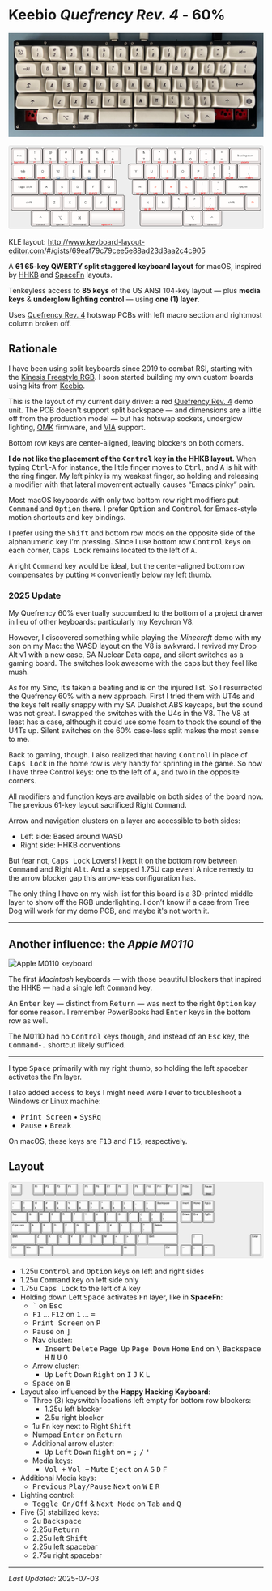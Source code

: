 # Keebio _Quefrency Rev. 4_ - 60%

![Keebio Quefrency Rev. 4 keyboard in 60% layout with Drop + biip MT3 Extended 2048 keycaps](images/keebio-quefrency-rev4-60.jpg)

![Keebio Quefrency Rev. 4 - 60% layout](images/keebio-quefrency-rev4-60.png)

KLE layout: <http://www.keyboard-layout-editor.com/#/gists/69eaf79c79cee5e88ad23d3aa2c4c905>

A <strong><s>61</s> 65-key QWERTY split staggered keyboard layout</strong> for macOS, inspired by [HHKB](https://hhkb.io/layout/) and [SpaceFn](https://geekhack.org/index.php?topic=51069.0) layouts.

Tenkeyless access to <strong>85 keys</strong> of the US ANSI 104-key layout — plus <strong>media keys</strong> & <strong>underglow lighting control</strong> — using <strong>one (1) layer</strong>.

Uses [Quefrency Rev. 4](https://keeb.io/collections/quefrency-split-staggered-65-keyboard/products/quefrency-rev-4-65-split-staggered-keyboard) hotswap PCBs with left macro section and rightmost column broken off.

## Rationale

I have been using split keyboards since 2019 to combat RSI, starting with the [Kinesis Freestyle RGB](https://gaming.kinesis-ergo.com/edge/). I soon started building my own custom boards using kits from [Keebio](https://keeb.io).

This is the layout of my current daily driver: a red [Quefrency Rev. 4](https://keeb.io/collections/keyboard-pcbs/products/quefrency-rev-4-65-split-staggered-keyboard) demo unit. The PCB doesn't support split backspace — and dimensions are a little off from the production model — but has hotswap sockets, underglow lighting, [QMK](https://qmk.fm/) firmware, and [VIA](https://www.caniusevia.com/) support.

Bottom row keys are center-aligned, leaving blockers on both corners.

**I do not like the placement of the <kbd>Control</kbd> key in the HHKB layout.** When typing <kbd>Ctrl</kbd>-<kbd>A</kbd> for instance, the little finger moves to <kbd>Ctrl</kbd>, and <kbd>A</kbd> is hit with the ring finger. My left pinky is my weakest finger, so holding and releasing a modifier with that lateral movement actually causes “Emacs pinky” pain.

Most macOS keyboards with only two bottom row right modifiers put <kbd>Command</kbd> and <kbd>Option</kbd> there. I prefer <kbd>Option</kbd> and <kbd>Control</kbd> for Emacs-style motion shortcuts and key bindings.

I prefer using the <kbd>Shift</kbd> and bottom row mods on the opposite side of the alphanumeric key I'm pressing. Since I use bottom row <kbd>Control</kbd> keys on each corner, <kbd>Caps Lock</kbd> remains located to the left of <kbd>A</kbd>.

A right <kbd>Command</kbd> key would be ideal, but the center-aligned bottom row compensates by putting <kbd>⌘</kbd> conveniently below my left thumb.

### 2025 Update

My Quefrency 60% eventually succumbed to the bottom of a project drawer in lieu of other keyboards: particularly my Keychron V8.

However, I discovered something while playing the <cite>Minecraft</cite> demo with my son on my Mac: the WASD layout on the V8 is awkward. I revived my Drop Alt v1 with a new case, SA Nuclear Data capa, and silent switches as a gaming board. The switches look awesome with the caps but they feel like mush.

As for my Sinc, it&rsquo;s taken a beating and is on the injured list. So I resurrected the Quefrency 60% with a new approach. First I tried them with UT4s and the keys felt really snappy with my SA Dualshot ABS keycaps, but the sound was not great. I swapped the switches with the U4s in the V8. The V8 at least has a case, although it could use some foam to thock the sound of the U4Ts up. Silent switches on the 60% case-less split makes the most sense to me.

Back to gaming, though. I also realized that having <kbd>Control</kbd>l in place of <kbd>Caps Lock</kbd> in the home row is very handy for sprinting in the game. So now I have three Control keys: one to the left of <kbd>A</kbd>, and two in the opposite corners.

All modifiers and function keys are available on both sides of the board now. The previous 61-key layout sacrificed  Right <kbd>Command</kbd>.

Arrow and navigation clusters on a layer are accessible to both sides:

- Left side: Based around WASD
- Right side: HHKB conventions

But fear not, <kbd>Caps Lock</kbd> Lovers! I kept it on the bottom row between <kbd>Command</kbd> and Right <kbd>Alt</kbd>. And a stepped 1.75U cap even! A nice remedy to the arrow blocker gap this arrow-less configuration has.

The only thing I have on my wish list for this board is a 3D-printed middle layer to show off the RGB underlighting. I don&rsquo;t know if a case from Tree Dog will work for my demo PCB, and maybe it's not worth it.

-----

## Another influence: the _Apple M0110_

![Apple M0110 keyboard](https://www.keebtalk.com/uploads/db8059/original/2X/b/b902a0358f201db318168e18d4d7f273e29f2478.jpeg)

The first _Macintosh_ keyboards — with those beautiful blockers that inspired the HHKB — had a single left <kbd>Command</kbd> key.

An <kbd>Enter</kbd> key — distinct from <kbd>Return</kbd> — was next to the right <kbd>Option</kbd> key for some reason. I remember PowerBooks had <kbd>Enter</kbd> keys in the bottom row as well.

The M0110 had no <kbd>Control</kbd> keys though, and instead of an <kbd>Esc</kbd> key, the <kbd>Command</kbd>-<kbd>.</kbd> shortcut likely sufficed.

-----

I type <kbd>Space</kbd> primarily with my right thumb, so holding the left spacebar activates the <kbd>Fn</kbd> layer.

I also added access to keys I might need were I ever to troubleshoot a Windows or Linux machine:

* <kbd>Print Screen</kbd> • <kbd>SysRq</kbd>
* <kbd>Pause</kbd> • <kbd>Break</kbd>
  
On macOS, these keys are  <kbd>F13</kbd> and <kbd>F15</kbd>, respectively.

## Layout

![Keys from ANSI 104 available in this layout](images/keys-keebio-quefrency-rev4-60.png)

* 1.25u <kbd>Control</kbd> and <kbd>Option</kbd> keys on left and right sides
* 1.25u <kbd>Command</kbd> key on left side only
* 1.75u <kbd>Caps Lock</kbd> to the left of <kbd>A</kbd> key
* Holding down Left <kbd>Space</kbd> activates <kbd>Fn</kbd> layer, like in <strong>SpaceFn</strong>:
  * <kbd>`</kbd>  on <kbd>Esc</kbd>
  * <kbd>F1</kbd> … <kbd>F12</kbd> on <kbd>1</kbd> … <kbd>=</kdb>
  * <kbd>Print Screen</kbd> on <kbd>P</kbd>
  * <kbd>Pause</kbd> on <kbd>]</kbd>
  * Nav cluster:
    * <kbd>Insert</kbd> <kbd>Delete</kbd> <kbd>Page Up</kbd> <kbd>Page Down</kbd> <kbd>Home</kbd> <kbd>End</kbd> on <kbd>\\</kbd> <kbd>Backspace</kbd> <kbd>H</kbd> <kbd>N</kbd> <kbd>U</kbd> <kbd>O</kbd>
  * Arrow cluster:
    * <kbd>Up</kbd> <kbd>Left</kbd> <kbd>Down</kbd> <kbd>Right</kbd> on <kbd>I</kbd> <kbd>J</kbd> <kbd>K</kbd> <kbd>L</kbd>
  * <kbd>Space</kbd> on <kbd>B</kbd>
* Layout also influenced by the <strong>Happy Hacking Keyboard</strong>:
  * Three (3) keyswitch locations left empty for bottom row blockers:
    * 1.25u left blocker
    * 2.5u right blocker
  * 1u <kbd>Fn</kbd> key next to Right <kbd>Shift</kbd>
  * Numpad <kbd>Enter</kbd> on <kbd>Return</kbd>
  * Additional arrow cluster:
    * <kbd>Up</kbd> <kbd>Left</kbd> <kbd>Down</kbd> <kbd>Right</kbd> on <kbd>=</kbd> <kbd>;</kbd> <kbd>/</kbd> <kbd>'</kdb>
  * Media keys:
    * <kbd>Vol +</kbd> <kbd>Vol &minus;</kbd> <kbd>Mute</kbd> <kbd>Eject</kbd> on <kbd>A</kbd> <kbd>S</kbd> <kbd>D</kbd> <kbd>F</kbd>
* Additional Media keys:
  * <kbd>Previous</kbd> <kbd>Play/Pause</kbd> <kbd>Next</kbd> on <kbd>W</kbd> <kbd>E</kbd> <kbd>R</kbd>
* Lighting control:
  * <kbd>Toggle On/Off</kbd> & <kbd>Next Mode</kbd> on <kbd>Tab</kbd> and <kbd>Q</kbd>
* Five (5) stabilized keys:
  * 2u <kbd>Backspace</kbd>
  * 2.25u <kbd>Return</kbd>
  * 2.25u left <kbd>Shift</kbd>
  * 2.25u left spacebar
  * 2.75u right spacebar

-----

_Last Updated:_ 2025-07-03
